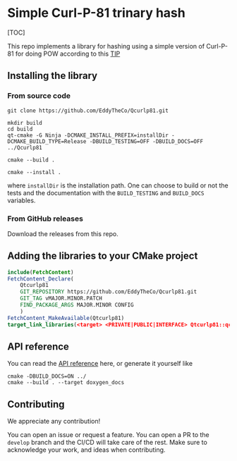 
# Simple Curl-P-81 trinary hash 


[TOC]

This repo implements a library for hashing using a simple version of Curl-P-81 for doing POW according to this [TIP](https://github.com/iotaledger/tips/blob/main/tips/TIP-0012/tip-0012.md)


## Installing the library 

### From source code
```
git clone https://github.com/EddyTheCo/Qcurlp81.git 

mkdir build
cd build
qt-cmake -G Ninja -DCMAKE_INSTALL_PREFIX=installDir -DCMAKE_BUILD_TYPE=Release -DBUILD_TESTING=OFF -DBUILD_DOCS=OFF ../Qcurlp81

cmake --build . 

cmake --install . 
```
where `installDir` is the installation path.
One can choose to build or not the tests and the documentation with the `BUILD_TESTING` and `BUILD_DOCS` variables.

### From GitHub releases
Download the releases from this repo. 

## Adding the libraries to your CMake project 

```CMake
include(FetchContent)
FetchContent_Declare(
	Qtcurlp81	
	GIT_REPOSITORY https://github.com/EddyTheCo/Qcurlp81.git
	GIT_TAG vMAJOR.MINOR.PATCH 
	FIND_PACKAGE_ARGS MAJOR.MINOR CONFIG  
	)
FetchContent_MakeAvailable(Qtcurlp81)
target_link_libraries(<target> <PRIVATE|PUBLIC|INTERFACE> Qtcurlp81::qcurlp81)
```


## API reference

You can read the [API reference](https://eddytheco.github.io/Qcurlp81/) here, or generate it yourself like
```
cmake -DBUILD_DOCS=ON ../
cmake --build . --target doxygen_docs
```

## Contributing

We appreciate any contribution!


You can open an issue or request a feature.
You can open a PR to the `develop` branch and the CI/CD will take care of the rest.
Make sure to acknowledge your work, and ideas when contributing.
